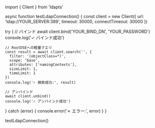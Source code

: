 import { Client } from 'ldapts'

async function testLdapConnection() {
  const client = new Client({
    url: 'ldap://YOUR_SERVER:389',
    timeout: 30000,
    connectTimeout: 30000
  })

  try {
    // バインド
    await client.bind('YOUR_BIND_DN', 'YOUR_PASSWORD')
    console.log('✓ バインド成功')

    // RootDSEへの軽量クエリ
    const result = await client.search('', {
      filter: '(objectClass=*)',
      scope: 'base',
      attributes: ['namingContexts'],
      sizeLimit: 1,
      timeLimit: 1
    })
    console.log('✓ 検索成功:', result)

    // アンバインド
    await client.unbind()
    console.log('✓ アンバインド成功')
  } catch (error) {
    console.error('✗ エラー:', error)
  }
}

testLdapConnection()
